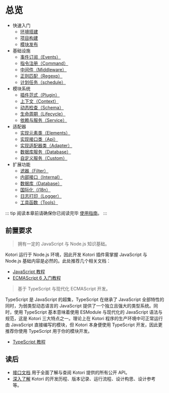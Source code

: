 # 总览

- 快速入门
  - [环境搭建](./start/environment.md)
  - [项目构建](/start/setup.md)
  - [模块发布](/start/publish.md)
- 基础设施
  - [事件订阅（Events）](./base/events.md)
  - [指令注册（Command）](./base/command.md)
  - [中间件（Middleware）](./base/middleware.md)
  - [正则匹配（Regexp）](./base/regexp.md)
  - [计划任务（schedule）](./base/schedule.md)
- 模块系统
  - [插件范式（Plugin）](./modules/plugin.md)
  - [上下文（Context）](./modules/context.md)
  - [动态检查（Schema）](./modules/schema.md)
  - [生命周期（Lifecycle）](./modules/lifecycle.md)
  - [依赖与服务（Service）](./modules/service.md)
- 适配器
  - [实现元素类（Elements）](./adapter/elements.md)
  - [实现接口类（Api）](./adapter/api.md)
  - [实现适配器类（Adapter）](./adapter/adapter.md)
  - [数据库服务（Database）](./adapter/database.md)
  - [自定义服务（Custom）](./adapter/custom.md)
- 扩展功能
  - [滤器（Filter）](./extend/filter.md)
  - [内部接口（Internal）](./extend/internal.md)
  - [数据库（Database）](./extend/database.md)
  - [国际化（i18n）](./extend/i18n.md)
  - [日志打印（Logger）](./extend/logger.md)
  - [工具函数（Tools）](./extend/tools.md)

::: tip
阅读本章前请确保你已阅读完毕 [使用指南](../guide/README.md)。
:::

## 前置要求

> 拥有一定的 JavaScript 与 Node.js 知识基础。

Kotori 运行于 Node.js 环境，因此开发 Kotori 插件需掌握 JavaScript 与 Node.js 基础内容是必然的。此处推荐几个相关文档：

- [JavaScript 教程](https://wangdoc.com/javascript)
- [ECMAScript 6 入门教程](https://es6.ruanyifeng.com/)

> 基于 TypeScript 与现代化 ECMAScript 开发。

TypeScript 是 JavaScript 的超集，TypeScript 在继承了 JavaScript 全部特性的同时，为弱类型动态语言的 JavaScript 提供了一个独立且强大的类型系统。同时，使用 TypeScript 基本意味着使用 ESModule 与现代化的 JavaScript 语法与规范，这是 Kotori 三大特点之一。理论上在 Kotori 程序的生产环境中可正常运行由 JavaScript 直接编写的模块，但 Kotori 本身便使用 TypeScript 开发，因此更推荐你使用 TypeScript 用于你的模块开发。

- [TypeScript 教程](https://wangdoc.com/typescript)

## 读后

- [接口文档](../api)
  用于全面了解与查阅 Kotori 提供的所有公开 API。
- [深入了解](../deep)
  Kotori 的开发历程、版本记录、运行流程、设计构思、设计参考等。
